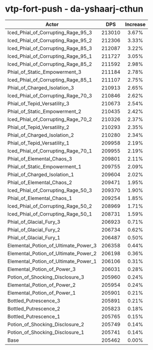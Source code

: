 # vtp-fort-push - da-yshaarj-cthun
| Actor | DPS | Increase |
|---|:---:|:---:|
|Iced_Phial_of_Corrupting_Rage_95_3|213010|3.67%|
|Iced_Phial_of_Corrupting_Rage_95_2|212306|3.33%|
|Iced_Phial_of_Corrupting_Rage_85_3|212087|3.22%|
|Iced_Phial_of_Corrupting_Rage_95_1|211727|3.05%|
|Iced_Phial_of_Corrupting_Rage_85_2|211592|2.98%|
|Phial_of_Static_Empowerment_3|211184|2.78%|
|Iced_Phial_of_Corrupting_Rage_85_1|211107|2.75%|
|Phial_of_Charged_Isolation_3|210913|2.65%|
|Iced_Phial_of_Corrupting_Rage_70_3|210846|2.62%|
|Phial_of_Tepid_Versatility_3|210673|2.54%|
|Phial_of_Static_Empowerment_2|210435|2.42%|
|Iced_Phial_of_Corrupting_Rage_70_2|210326|2.37%|
|Phial_of_Tepid_Versatility_2|210293|2.35%|
|Phial_of_Charged_Isolation_2|210280|2.34%|
|Phial_of_Tepid_Versatility_1|209958|2.19%|
|Iced_Phial_of_Corrupting_Rage_70_1|209955|2.19%|
|Phial_of_Elemental_Chaos_3|209801|2.11%|
|Phial_of_Static_Empowerment_1|209755|2.09%|
|Phial_of_Charged_Isolation_1|209604|2.02%|
|Phial_of_Elemental_Chaos_2|209471|1.95%|
|Iced_Phial_of_Corrupting_Rage_50_3|209370|1.90%|
|Phial_of_Elemental_Chaos_1|209254|1.85%|
|Iced_Phial_of_Corrupting_Rage_50_2|208969|1.71%|
|Iced_Phial_of_Corrupting_Rage_50_1|208731|1.59%|
|Phial_of_Glacial_Fury_3|206923|0.71%|
|Phial_of_Glacial_Fury_2|206734|0.62%|
|Phial_of_Glacial_Fury_1|206487|0.50%|
|Elemental_Potion_of_Ultimate_Power_3|206358|0.44%|
|Elemental_Potion_of_Ultimate_Power_2|206198|0.36%|
|Elemental_Potion_of_Ultimate_Power_1|206106|0.31%|
|Elemental_Potion_of_Power_3|206031|0.28%|
|Potion_of_Shocking_Disclosure_3|205960|0.24%|
|Elemental_Potion_of_Power_2|205954|0.24%|
|Elemental_Potion_of_Power_1|205901|0.21%|
|Bottled_Putrescence_3|205891|0.21%|
|Bottled_Putrescence_2|205823|0.18%|
|Bottled_Putrescence_1|205765|0.15%|
|Potion_of_Shocking_Disclosure_2|205749|0.14%|
|Potion_of_Shocking_Disclosure_1|205741|0.14%|
|Base|205462|0.00%|
